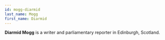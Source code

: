 ```yaml
---
id: mogg-diarmid
last_name: Mogg
first_name: Diarmid
---
```

**Diarmid Mogg** is a writer and parliamentary reporter in Edinburgh, Scotland.